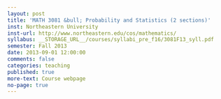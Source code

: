 ```yaml
---
layout: post
title: 'MATH 3081 &bull; Probability and Statistics (2 sections)'
inst: Northeastern University
inst-url: http://www.northeastern.edu/cos/mathematics/
syllabus: __STORAGE_URL__/courses/syllabi_pre_f16/3081F13_syll.pdf
semester: Fall 2013
date: 2013-09-01 12:00:00
comments: false
categories: teaching
published: true
more-text: Course webpage
no-page: true
---
```

